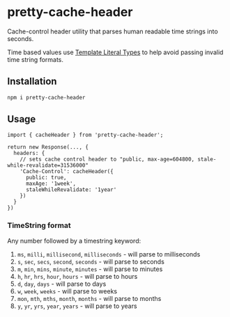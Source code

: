 # pretty-cache-header

Cache-control header utility that parses human readable time strings into seconds.

Time based values use [Template Literal Types](https://www.typescriptlang.org/docs/handbook/2/template-literal-types.html) to help avoid passing invalid time string formats.

## Installation

```sh
npm i pretty-cache-header
```

## Usage

```node
import { cacheHeader } from 'pretty-cache-header';

return new Response(..., {
  headers: {
    // sets cache control header to "public, max-age=604800, stale-while-revalidate=31536000"
    'Cache-Control': cacheHeader({
      public: true,
      maxAge: '1week',
      staleWhileRevalidate: '1year'
    })
  }
})
```

### TimeString format

Any number followed by a timestring keyword:

1. `ms`, `milli`, `millisecond`, `milliseconds` - will parse to milliseconds
2. `s`, `sec`, `secs`, `second`, `seconds` - will parse to seconds
3. `m`, `min`, `mins`, `minute`, `minutes` - will parse to minutes
4. `h`, `hr`, `hrs`, `hour`, `hours` - will parse to hours
5. `d`, `day`, `days` - will parse to days
6. `w`, `week`, `weeks` - will parse to weeks
7. `mon`, `mth`, `mths`, `month`, `months` - will parse to months
8. `y`, `yr`, `yrs`, `year`, `years` - will parse to years
